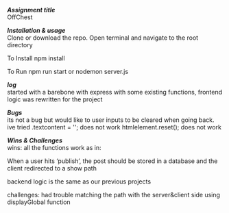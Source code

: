 ***Assignment title***<br>
OffChest

***Installation & usage***<br>
Clone or download the repo.
Open terminal and navigate to the root directory

To Install
npm install

To Run
npm run start or
nodemon server.js

***log***<br>
started with a barebone with express with some existing functions,
frontend logic was rewritten for the project


***Bugs***<br>
its not a bug but would like to user inputs to be cleared when going back.
ive tried .textcontent = ''; does not work
htmlelement.reset(); does not work 


***Wins & Challenges***<br>
wins:
all the functions work as in:

When a user hits ‘publish’, the post should be stored in a database and the client redirected to a show path

backend logic is the same as our previous projects

challenges:
had trouble matching the path with the server&client side using displayGlobal function



